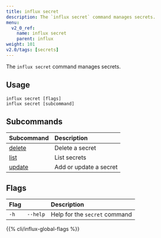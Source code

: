 ```yaml
---
title: influx secret
description: The `influx secret` command manages secrets.
menu:
  v2_0_ref:
    name: influx secret
    parent: influx
weight: 101
v2.0/tags: [secrets]
---
```


The `influx secret` command manages secrets.

## Usage
```
influx secret [flags]
influx secret [subcommand]
```

## Subcommands
| Subcommand                                          | Description            |
|:----------                                          |:-----------            |
| [delete](/v2.0/reference/cli/influx/secret/delete/) | Delete a secret        |
| [list](/v2.0/reference/cli/influx/secret/list/)     | List secrets           |
| [update](/v2.0/reference/cli/influx/secret/update/) | Add or update a secret |

## Flags
| Flag |          | Description                   |
|:---- |:---      |:-----------                   |
| `-h` | `--help` | Help for the `secret` command |

{{% cli/influx-global-flags %}}

